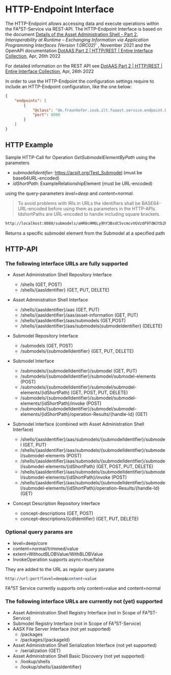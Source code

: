 # HTTP-Endpoint Interface

The HTTP-Endpoint allows accessing data and execute operations within the FA³ST-Service via REST-API.
The HTTP-Endpoint Interface is based on the document [Details of the Asset Administration Shell - Part 2](https://www.plattform-i40.de/IP/Redaktion/EN/Downloads/Publikation/Details_of_the_Asset_Administration_Shell_Part2_V1.html), _Interoperability at Runtime –
Exchanging Information via Application
Programming Interfaces (Version 1.0RC02)_' , November 2021 and the OpenAPI documentation [DotAAS Part 2 | HTTP/REST | Entire Interface Collection](https://app.swaggerhub.com/apis/Plattform_i40/Entire-Interface-Collection/V1.0RC01), Apr, 26th 2022

For detailed information on the REST API see
[DotAAS Part 2 | HTTP/REST | Entire Interface Collection](https://app.swaggerhub.com/apis/Plattform_i40/Entire-Interface-Collection/V1.0RC01), Apr, 26th 2022

In order to use the HTTP-Endpoint the configuration settings require to include an HTTP-Endpoint configuration, like the one below:
```json
{
	"endpoints": [
		{
			"@class": "de.fraunhofer.iosb.ilt.faaast.service.endpoint.http.HttpEndpoint",
			"port": 8080
		}
	]
}
```

## HTTP Example

Sample HTTP-Call for Operation _GetSubmodelElementByPath_
using the parameters
-   _submodelIdentifier_: https://acplt.org/Test_Submodel (must be base64URL-encoded)
-   _idShortPath_: ExampleRelationshipElement (must be URL-encoded)

using the query-parameters _level=deep_ and _content=normal_.

> To avoid problems with IRIs in URLs the identifiers shall be BASE64-URL-encoded before using them as parameters in the HTTP-APIs. IdshortPaths are URL-encoded to handle including square brackets.

```sh
http://localhost:8080/submodels/aHR0cHM6Ly9hY3BsdC5vcmcvVGVzdF9TdWJtb2RlbA==/submodel/submodel-elements/ExampleRelationshipElement?level=deep&content=normal
```

Returns a specific submodel element from the Submodel at a specified path

## HTTP-API

### The following interface URLs are fully supported

-   Asset Administration Shell Repository Interface
    -   /shells (GET, POST)
    -   /shells/{aasIdentifier} (GET, PUT, DELETE)

-   Asset Administration Shell Interface
    -   /shells/{aasIdentifier}/aas (GET, PUT)
    -   /shells/{aasIdentifier}/aas/asset-information (GET, PUT)
    -   /shells/{aasIdentifier}/aas/submodels (GET,POST)
    -   /shells/{aasIdentifier}/aas/submodels{submodeIdentifier} (DELETE)

-   Submodel Repository Interface
    -   /submodels (GET, POST)
    -   /submodels/{submodelIdentifier} (GET, PUT, DELETE)

-   Submodel Interface
    -   /submodels/{submodelIdentifier}/submodel (GET, PUT)
    -   /submodels/{submodelIdentifier}/submodel/submodel-elements (POST)
    -   /submodels/{submodelIdentifier}/submodel/submodel-elements/{idShortPath} (GET, POST, PUT, DELETE)
    -   /submodels/{submodelIdentifier}/submodel/submodel-elements/{idShortPath}/invoke (POST)
    -   /submodels/{submodelIdentifier}/submodel/submodel-elements/{idShortPath}/operation-Results/{handle-Id} (GET)

-   Submodel Interface (combined with Asset Administration Shell Interface)
    -   /shells/{aasIdentifier}/aas/submodels/{submodelIdentifier}/submodel (GET, PUT)
    -   /shells/{aasIdentifier}/aas/submodels/{submodelIdentifier}/submodel/submodel-elements (POST)
    -   /shells/{aasIdentifier}/aas/submodels/{submodelIdentifier}/submodel/submodel-elements/{idShortPath} (GET, POST, PUT, DELETE)
    -   /shells/{aasIdentifier}/aas/submodels/{submodelIdentifier}/submodel/submodel-elements/{idShortPath}/invoke (POST)
    -   /shells/{aasIdentifier}/aas/submodels/{submodelIdentifier}/submodel/submodel-elements/{idShortPath}/operation-Results/{handle-Id} (GET)

-   Concept Description Repository Interface
    -   concept-descriptions (GET, POST)
    -   concept-descriptions/{cdIdentifier} (GET, PUT, DELETE)

### Optional query params are

-   level=deep/core
-   content=normal/trimmed/value
-   extent=WithoutBLOBValue/WithBLOBValue
-   InvokeOperation supports async=true/false

They are added to the URL as regular query params

```sh
http://url:port?level=deep&content=value
```

FA³ST Service currently supports only content=value and content=normal


### The following interface URLs are currently not (yet) supported

-   Asset Administration Shell Registry Interface (not in Scope of FA³ST-Service)
-   Submodel Registry Interface (not in Scope of FA³ST-Service)
-   AASX File Server Interface (not yet supported)
    -   /packages
    -   /packages/{packageId}
-   Asset Administration Shell Serialization Interface (not yet supported)
    -   /serialization (GET)
-   Asset Administration Shell Basic Discovery (not yet supported)
    -   /lookup/shells
    -   /lookup/shells/{aasIdentifier}
